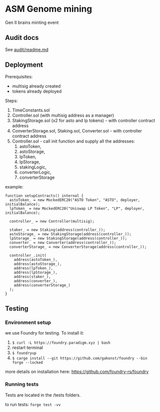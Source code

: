 # ASM Genome mining

Gen II brains minting event

## Audit docs

See [audit/readme.md](audit/readme.md)

## Deployment

Prerequisites:

- multisig already created
- tokens already deployed

Steps:

1. TimeConstants.sol
2. Controller.sol (with multisig address as a manager)
3. StakingStorage.sol (x2 for asto and lp tokens) - with controller contract address
4. ConverterStorage.sol, Staking.sol, Converter.sol - with controller contract address
5. Controller.sol - call init function and supply all the addresses:
   1. astoToken,
   2. astoStorage,
   3. lpToken,
   4. lpStorage,
   5. stakingLogic,
   6. converterLogic,
   7. converterStorage

example:

```
function setupContracts() internal {
  astoToken_ = new MockedERC20("ASTO Token", "ASTO", deployer, initialBalance);
  lpToken_ = new MockedERC20("Uniswap LP Token", "LP", deployer, initialBalance);

  controller_ = new Controller(multisig);

  staker_ = new Staking(address(controller_));
  astoStorage_ = new StakingStorage(address(controller_));
  lpStorage_ = new StakingStorage(address(controller_));
  converter_ = new Converter(address(controller_));
  converterStorage_ = new ConverterStorage(address(controller_));

  controller_.init(
    address(astoToken_),
    address(astoStorage_),
    address(lpToken_),
    address(lpStorage_),
    address(staker_),
    address(converter_),
    address(converterStorage_)
  );
}
```

## Testing

### Environment setup

we use Foundry for testing.
To install it: <br>

1. `$ curl -L https://foundry.paradigm.xyz | bash`
2. restart terminal
3. `$ foundryup`
4. `$ cargo install --git https://github.com/gakonst/foundry --bin forge --locked`

more details on installation here: https://github.com/foundry-rs/foundry

### Running tests

Tests are located in the /tests folders.

to run tests:
`forge test -vv`
